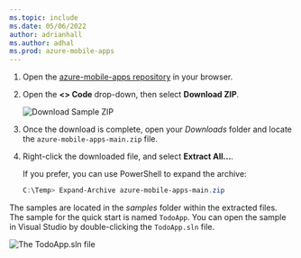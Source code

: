```yaml
---
ms.topic: include
ms.date: 05/06/2022
author: adrianhall
ms.author: adhal
ms.prod: azure-mobile-apps
---
```


1. Open the [azure-mobile-apps repository] in your browser.
2. Open the **&lt;&gt; Code** drop-down, then select **Download ZIP**.

    ![Download Sample ZIP](~/mobile-apps/azure-mobile-apps/media/quickstart/windows/download-sample-zip.png)

3. Once the download is complete, open your *Downloads* folder and locate the `azure-mobile-apps-main.zip` file.
4. Right-click the downloaded file, and select **Extract All...**.

   If you prefer, you can use PowerShell to expand the archive:

   ``` powershell
   C:\Temp> Expand-Archive azure-mobile-apps-main.zip
   ```

The samples are located in the *samples* folder within the extracted files.  The sample for the quick start is named `TodoApp`.  You can open the sample in Visual Studio by double-clicking the `TodoApp.sln` file.

  ![The TodoApp.sln file](~/mobile-apps/azure-mobile-apps/media/quickstart/windows/download-sample-sln.png)

<!-- Links -->
[azure-mobile-apps repository]: https://github.com/azure/azure-mobile-apps/